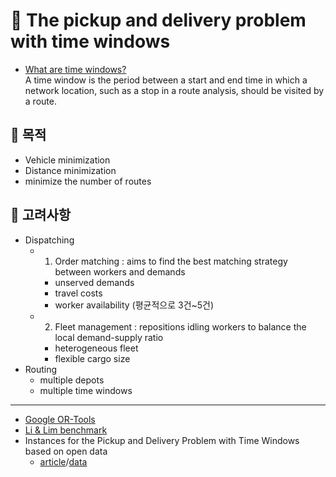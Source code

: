 # 🚚 The pickup and delivery problem with time windows


- [What are time windows?](https://desktop.arcgis.com/en/arcmap/latest/extensions/network-analyst/time-windows.htm)   
A time window is the period between a start and end time in which a network location, such as a stop in a route analysis, should be visited by a route.


## 🔗 목적
- Vehicle minimization
- Distance minimization
- minimize the number of routes

## 🔗 고려사항
- Dispatching
  - 1) Order matching : aims to find the best matching strategy between workers and demands
    - unserved demands
	- travel costs
	- worker availability (평균적으로 3건~5건)
  - 2) Fleet management : repositions idling workers to balance the local demand-supply ratio
    - heterogeneous fleet
	- flexible cargo size
- Routing
  - multiple depots
  - multiple time windows



---

- [Google OR-Tools](https://developers.google.com/optimization/routing/pickup_delivery#python_1)
- [Li & Lim benchmark](https://www.sintef.no/projectweb/top/pdptw/li-lim-benchmark/)
- Instances for the Pickup and Delivery Problem with Time Windows based on open data
  - [article](https://www.sciencedirect.com/science/article/abs/pii/S0305054820301829?via%3Dihub)/[data](https://data.mendeley.com/datasets/wr2ct4r22f/2)
